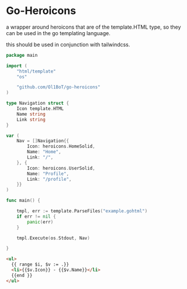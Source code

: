 # Go-Heroicons

a wrapper around heroicons that are of the template.HTML type, so they can be used in the go templating language.

this should be used in conjunction with tailwindcss.

```go
package main

import (
	"html/template"
	"os"

	"github.com/Ol1BoT/go-heroicons"
)

type Navigation struct {
	Icon template.HTML
	Name string
	Link string
}

var (
	Nav = []Navigation{{
		Icon: heroicons.HomeSolid,
		Name: "Home",
		Link: "/",
	}, {
		Icon: heroicons.UserSolid,
		Name: "Profile",
		Link: "/profile",
	}}
)

func main() {

	tmpl, err := template.ParseFiles("example.gohtml")
	if err != nil {
		panic(err)
	}

	tmpl.Execute(os.Stdout, Nav)

}

```

```html
<ul>
  {{ range $i, $v := .}}
  <li>{{$v.Icon}} - {{$v.Name}}</li>
  {{end }}
</ul>
```
